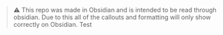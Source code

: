 > :warning:
> This repo was made in Obsidian and is intended to be read through obsidian. Due to this all of the callouts and formatting will only show correctly on Obsidian.
> Test